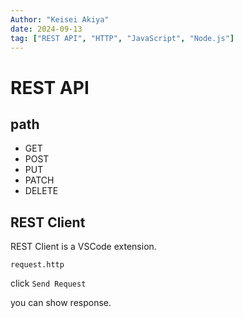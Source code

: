 ```yaml
---
Author: "Keisei Akiya"
date: 2024-09-13
tag: ["REST API", "HTTP", "JavaScript", "Node.js"]
---
```


# REST API

## path

- GET
- POST
- PUT
- PATCH
- DELETE

## REST Client

REST Client is a VSCode extension.

`request.http`

click `Send Request`

you can show response.
